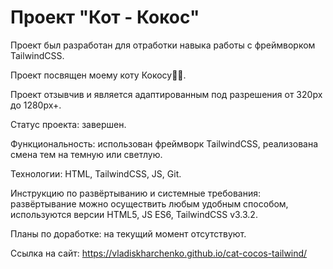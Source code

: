 # Проект "Кот - Кокос"

Проект был разработан для отработки навыка работы с фреймворком TailwindCSS.

Проект посвящен моему коту Кокосу🐱‍👤. 

Проект отзывчив и является адаптированным под разрешения от 320px до 1280px+.

Статус проекта: завершен.

Функциональность: использован фреймворк TailwindCSS, реализована смена тем на темную или
светлую.

Технологии: HTML, TailwindCSS, JS, Git.

Инструкцию по развёртыванию и системные требования: развёртывание можно осуществить любым удобным способом, используются версии HTML5, JS ES6, TailwindCSS v3.3.2.

Планы по доработке: на текущий момент отсутствуют.

Ссылка на сайт: https://vladiskharchenko.github.io/cat-cocos-tailwind/

